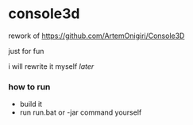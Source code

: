 # console3d
rework of https://github.com/ArtemOnigiri/Console3D

just for fun

i will rewrite it myself *later*

### how to run
- build it
- run run.bat or -jar command yourself
